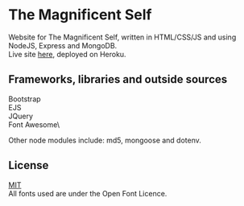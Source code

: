 # The Magnificent Self

Website for The Magnificent Self, written in HTML/CSS/JS and using NodeJS, Express and MongoDB.\
Live site [here](https://shielded-journey-46924.herokuapp.com/), deployed on Heroku.

## Frameworks, libraries and outside sources

Bootstrap\
EJS\
JQuery\
Font Awesome\

Other node modules include: md5, mongoose and dotenv.

## License
[MIT](https://choosealicense.com/licenses/mit/)\
All fonts used are under the Open Font Licence.
